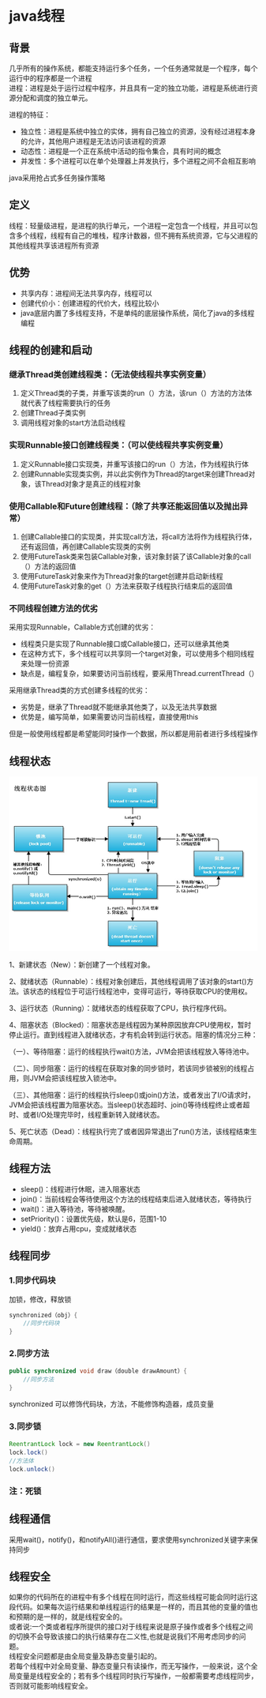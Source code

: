 # java线程

## 背景

几乎所有的操作系统，都能支持运行多个任务，一个任务通常就是一个程序，每个运行中的程序都是一个进程  
进程：进程是处于运行过程中程序，并且具有一定的独立功能，进程是系统进行资源分配和调度的独立单元。

进程的特征：

* 独立性：进程是系统中独立的实体，拥有自己独立的资源，没有经过进程本身的允许，其他用户进程是无法访问该进程的资源
* 动态性：进程是一个正在系统中活动的指令集合，具有时间的概念
* 并发性：多个进程可以在单个处理器上并发执行，多个进程之间不会相互影响

java采用抢占式多任务操作策略

## 定义

线程：轻量级进程，是进程的执行单元，一个进程一定包含一个线程，并且可以包含多个线程，线程有自己的堆栈，程序计数器，但不拥有系统资源，它与父进程的其他线程共享该进程所有资源

## 优势

* 共享内存：进程间无法共享内存，线程可以
* 创建代价小：创建进程的代价大，线程比较小
* java底层内置了多线程支持，不是单纯的底层操作系统，简化了java的多线程编程

## 线程的创建和启动

### 继承Thread类创建线程类：（无法使线程共享实例变量）

1. 定义Thread类的子类，并重写该类的run（）方法，该run（）方法的方法体就代表了线程需要执行的任务
2. 创建Thread子类实例
3. 调用线程对象的start方法启动线程

### 实现Runnable接口创建线程类：（可以使线程共享实例变量）

1. 定义Runnable接口实现类，并重写该接口的run（）方法，作为线程执行体
2. 创建Runnable实现类实例，并以此实例作为Thread的target来创建Thread对象，该Thread对象才是真正的线程对象

### 使用Callable和Future创建线程：（除了共享还能返回值以及抛出异常）

1. 创建Callable接口的实现类，并实现call方法，将call方法将作为线程执行体，还有返回值，再创建Callable实现类的实例
2. 使用FutureTask类来包装Callable对象，该对象封装了该Callable对象的call（）方法的返回值
3. 使用FutureTask对象来作为Thread对象的target创建并启动新线程
4. 使用FutureTask对象的get（）方法来获取子线程执行结束后的返回值

### 不同线程创建方法的优劣

采用实现Runnable，Callable方式创建的优劣：

* 线程类只是实现了Runnable接口或Callable接口，还可以继承其他类
* 在这种方式下，多个线程可以共享同一个target对象，可以使用多个相同线程来处理一份资源
* 缺点是，编程复杂，如果要访问当前线程，要采用Thread.currentThread（）

采用继承Thread类的方式创建多线程的优劣：

* 劣势是，继承了Thread就不能继承其他类了，以及无法共享数据
* 优势是，编写简单，如果需要访问当前线程，直接使用this

但是一般使用线程都是希望能同时操作一个数据，所以都是用前者进行多线程操作

## 线程状态

![](/java/images/java-thread-1.jpg)

1、新建状态（New）：新创建了一个线程对象。

2、就绪状态（Runnable）：线程对象创建后，其他线程调用了该对象的start\(\)方法。该状态的线程位于可运行线程池中，变得可运行，等待获取CPU的使用权。

3、运行状态（Running）：就绪状态的线程获取了CPU，执行程序代码。

4、阻塞状态（Blocked）：阻塞状态是线程因为某种原因放弃CPU使用权，暂时停止运行。直到线程进入就绪状态，才有机会转到运行状态。阻塞的情况分三种：

（一）、等待阻塞：运行的线程执行wait\(\)方法，JVM会把该线程放入等待池中。

（二）、同步阻塞：运行的线程在获取对象的同步锁时，若该同步锁被别的线程占用，则JVM会把该线程放入锁池中。

（三）、其他阻塞：运行的线程执行sleep\(\)或join\(\)方法，或者发出了I/O请求时，JVM会把该线程置为阻塞状态。当sleep\(\)状态超时、join\(\)等待线程终止或者超时、或者I/O处理完毕时，线程重新转入就绪状态。

5、死亡状态（Dead）：线程执行完了或者因异常退出了run\(\)方法，该线程结束生命周期。

## 线程方法

* sleep\(\)：线程进行休眠，进入阻塞状态
* join\(\)：当前线程会等待使用这个方法的线程结束后进入就绪状态，等待执行
* wait\(\)：进入等待池，等待被唤醒。
* setPriority\(\)：设置优先级，默认是6，范围1-10
* yield\(\)：放弃占用cpu，变成就绪状态

## 线程同步

### 1.同步代码块

加锁，修改，释放锁

```java
synchronized（obj）{
    //同步代码块
}
```

### 2.同步方法

```java
public synchronized void draw（double drawAmount）{
    //同步方法
}
```

synchronized 可以修饰代码块，方法，不能修饰构造器，成员变量

### 3.同步锁

```java
ReentrantLock lock = new ReentrantLock()
lock.lock()
//方法体
lock.unlock()
```

### 注：死锁

## 线程通信

采用wait\(\)，notify\(\)，和notifyAll\(\)进行通信，要求使用synchronized关键字来保持同步

## 线程安全

如果你的代码所在的进程中有多个线程在同时运行，而这些线程可能会同时运行这段代码。如果每次运行结果和单线程运行的结果是一样的，而且其他的变量的值也和预期的是一样的，就是线程安全的。  
或者说:一个类或者程序所提供的接口对于线程来说是原子操作或者多个线程之间的切换不会导致该接口的执行结果存在二义性,也就是说我们不用考虑同步的问题。  
线程安全问题都是由全局变量及静态变量引起的。  
若每个线程中对全局变量、静态变量只有读操作，而无写操作，一般来说，这个全局变量是线程安全的；若有多个线程同时执行写操作，一般都需要考虑线程同步，否则就可能影响线程安全。

